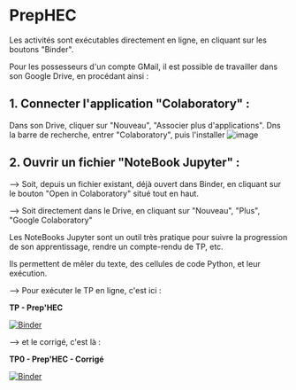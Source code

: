 # **PrepHEC**

Les activités sont exécutables directement en ligne, en cliquant sur les boutons "Binder".

Pour les possesseurs d'un compte GMail, il est possible de travailler dans son Google Drive, en procédant ainsi :

## 1. Connecter l'application "Colaboratory" :

Dans son Drive, cliquer sur "Nouveau", "Associer plus d'applications".
Dns la barre de recherche, entrer "Colaboratory", puis l'installer
![image](https://github.com/othoni-hub/PrepHEC/assets/55344994/bb950d77-e281-4424-8666-37b3a4c1c810)



## 2. Ouvrir un fichier "NoteBook Jupyter" :

--> Soit, depuis un fichier existant, déjà ouvert dans Binder, en cliquant sur le bouton "Open in Colaboratory" situé tout en haut.

--> Soit directement dans le Drive, en cliquant sur "Nouveau", "Plus", "Google Colaboratory"

Les NoteBooks Jupyter sont un outil très pratique pour suivre la progression de son apprentissage, rendre un compte-rendu de TP, etc.

Ils permettent de mêler du texte, des cellules de code Python, et leur exécution.

--> Pour exécuter le TP en ligne, c'est ici :

 **TP - Prep'HEC**
 
  [![Binder](https://mybinder.org/badge_logo.svg)](https://mybinder.org/v2/gh/othoni-hub/PrepHEC/HEAD?filepath=PrepHEC_TP_Python_Notebook.ipynb)


 --> et le corrigé, c'est là : 
 
 **TP0 - Prep'HEC - Corrigé**

[![Binder](https://mybinder.org/badge_logo.svg)](https://mybinder.org/v2/gh/othoni-hub/PrepHEC/HEAD?filepath=PrepHEC_Notebook_Corrige.ipynb) 
 
